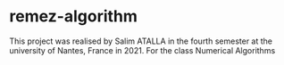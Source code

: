 # remez-algorithm
This project was realised by Salim ATALLA  in the fourth semester at the university of Nantes, France in 2021. For the class Numerical Algorithms
